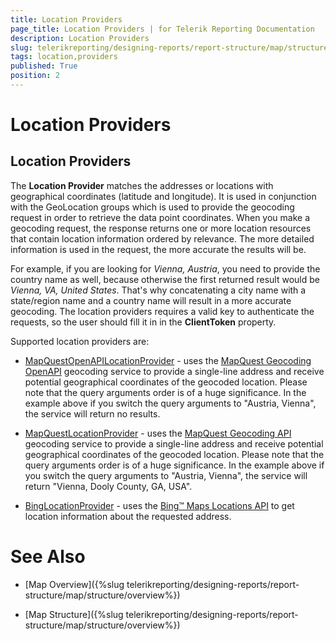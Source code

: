 ```yaml
---
title: Location Providers
page_title: Location Providers | for Telerik Reporting Documentation
description: Location Providers
slug: telerikreporting/designing-reports/report-structure/map/structure/location-providers
tags: location,providers
published: True
position: 2
---
```


# Location Providers



## Location Providers

The __Location Provider__ matches the addresses or locations with geographical coordinates (latitude and longitude).
          It is used in conjunction with the GeoLocation groups which is used to provide the geocoding request in order to retrieve the data point coordinates.
          When you make a geocoding request, the response returns one or more location resources that contain location information ordered by relevance.
          The more detailed information is used in the request, the more accurate the results will be.
        

For example, if you are looking for *Vienna, Austria*, you need to provide the country name as well, because otherwise the first returned result would be *Vienna, VA, United States*.
          That's why concatenating a city name with a state/region name and a country name will result in a more accurate geocoding.
          The location providers requires a valid key to authenticate the requests, so the user should fill it in in the __ClientToken__ property.
        

Supported location providers are:
        

* [MapQuestOpenAPILocationProvider](/reporting/api/Telerik.Reporting.MapQuestOpenAPILocationProvider) - uses the
              [MapQuest Geocoding OpenAPI](http://developer.mapquest.com/web/products/open/geocoding-service) geocoding service to provide a single-line address and receive potential geographical coordinates of the geocoded location.
              Please note that the query arguments order is of a huge significance.
              In the example above if you switch the query arguments to "Austria, Vienna", the service will return no results.
            

* [MapQuestLocationProvider](/reporting/api/Telerik.Reporting.MapQuestLocationProvider) - uses the
              [MapQuest Geocoding API](http://developer.mapquest.com/web/products/dev-services/geocoding-ws) geocoding service to provide a single-line address and receive potential geographical coordinates of the geocoded location.
              Please note that the query arguments order is of a huge significance.
              In the example above if you switch the query arguments to "Austria, Vienna", the service will return "Vienna, Dooly County, GA, USA".
            

* [BingLocationProvider](/reporting/api/Telerik.Reporting.BingLocationProvider) - uses the
              [Bing™ Maps Locations API](http://msdn.microsoft.com/en-us/library/ff701715.aspx) to get location information about the requested address.
            

# See Also


 * [Map Overview]({%slug telerikreporting/designing-reports/report-structure/map/structure/overview%})

 * [Map Structure]({%slug telerikreporting/designing-reports/report-structure/map/structure/overview%})
